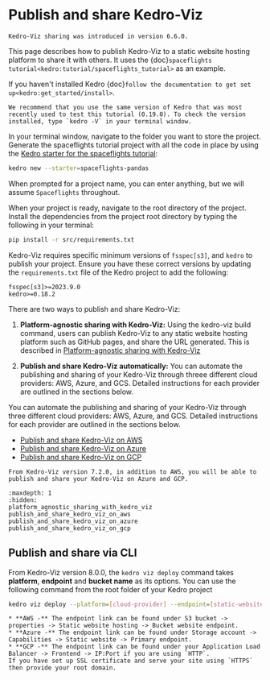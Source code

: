 # Publish and share Kedro-Viz

```{note}
Kedro-Viz sharing was introduced in version 6.6.0.
```

This page describes how to publish Kedro-Viz to a static website hosting platform to share it with others. It uses the {doc}`spaceflights tutorial<kedro:tutorial/spaceflights_tutorial>` as an example.

If you haven't installed Kedro {doc}`follow the documentation to get set up<kedro:get_started/install>`. 

```{important}
We recommend that you use the same version of Kedro that was most recently used to test this tutorial (0.19.0). To check the version installed, type `kedro -V` in your terminal window.
```

In your terminal window, navigate to the folder you want to store the project. Generate the spaceflights tutorial project with all the code in place by using the [Kedro starter for the spaceflights tutorial](https://github.com/kedro-org/kedro-starters/tree/main/spaceflights-pandas):


```bash
kedro new --starter=spaceflights-pandas
```

When prompted for a project name, you can enter anything, but we will assume `Spaceflights` throughout.

When your project is ready, navigate to the root directory of the project. Install the dependencies from the project root directory by typing the following in your terminal:

```bash
pip install -r src/requirements.txt
```

Kedro-Viz requires specific minimum versions of `fsspec[s3]`, and `kedro` to publish your project. Ensure you have these correct versions by updating the `requirements.txt` file of the Kedro project to add the following:

```text
fsspec[s3]>=2023.9.0
kedro>=0.18.2
```

There are two ways to publish and share Kedro-Viz:

1. **Platform-agnostic sharing with Kedro-Viz:** Using the kedro-viz build command, users can publish Kedro-Viz to any static website hosting platform such as GitHub pages, and share the URL generated. This is described in [Platform-agnostic sharing with Kedro-Viz](./platform_agnostic_sharing_with_kedro_viz)

2. **Publish and share Kedro-Viz automatically:** You can automate the publishing and sharing of your Kedro-Viz through threee different cloud providers: AWS, Azure, and GCS. Detailed instructions for each provider are outlined in the sections below.

You can automate the publishing and sharing of your Kedro-Viz through three different cloud providers: AWS, Azure, and GCS. Detailed instructions for each provider are outlined in the sections below.


* [Publish and share Kedro-Viz on AWS](./publish_and_share_kedro_viz_on_aws)
* [Publish and share Kedro-Viz on Azure](./publish_and_share_kedro_viz_on_azure)
* [Publish and share Kedro-Viz on GCP](./publish_and_share_kedro_viz_on_gcp)


```{note}
From Kedro-Viz version 7.2.0, in addition to AWS, you will be able to publish and share your Kedro-Viz on Azure and GCP.
```

```{toctree}
:maxdepth: 1
:hidden:
platform_agnostic_sharing_with_kedro_viz
publish_and_share_kedro_viz_on_aws
publish_and_share_kedro_viz_on_azure
publish_and_share_kedro_viz_on_gcp
```

## Publish and share via CLI

From Kedro-Viz version 8.0.0, the `kedro viz deploy` command takes **platform**, **endpoint** and **bucket name** as its options. You can use the following command from the root folder of your Kedro project

```bash
kedro viz deploy --platform=[cloud-provider] --endpoint=[static-website-link] --bucket-name=[bucket-name]
```

```{note}
* **AWS -** The endpoint link can be found under S3 bucket -> properties -> Static website hosting -> Bucket website endpoint.
* **Azure -** The endpoint link can be found under Storage account -> Capabilities -> Static website -> Primary endpoint.
* **GCP -** The endpoint link can be found under your Application Load Balancer -> Frontend -> IP:Port if you are using `HTTP`. 
If you have set up SSL certificate and serve your site using `HTTPS` then provide your root domain.
```

